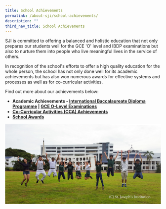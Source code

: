 ```yaml
---
title: School Achievements
permalink: /about-sji/school-achievements/
description: ""
third_nav_title: School Achievements
---
```

SJI is committed to offering a balanced and holistic education that not only prepares our students well for the GCE 'O' level and IBDP examinations but also to nurture them into people who live meaningful lives in the service of others.

In recognition of the school's efforts to offer a high quality education for the whole person, the school has not only done well for its academic achievements but has also won numerous awards for effective systems and processes as well as for co-curricular activities.

Find out more about our achievements below:

<ul>
<li><strong>Academic Achievements - <a href="/news-and-events/news-highlights/2022#_ptoh_101946">International Baccalaureate Diploma Programme</a> | <a href="/news-and-events/news-highlights/2022#_ptoh_102400">GCE O-Level Examinations</a></strong></li>
<li><strong><a href="/about-sji/school-achievements/co-curricular-activities-ccas">Co-Curricular Activities (CCA) Achievements</a></strong>  </li>
<li><strong><a href="/about-sji/school-achievements/awards">School Awards</a></strong></li>
</ul>


![School Achievements](/images/20170105_115837_001a.jpeg)